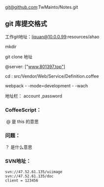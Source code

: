 git@github.com:TwMainto/Notes.git

## git 库提交格式



工作git地址：liquan@10.0.0.99:resources/ahao

mkdir

git clone 地址

@server: ["www.801397.top"]

cd : src/Vendor/Web/Service/Definition.coffee

webpack  - -mode=development - -wach

地址栏： account ,password

### CoffeeScript：

​	@ 是 this 的意思

### 问题：

？ 是什么意思

### SVN地址：

```
svn://47.52.61.135/uiimage
svn://47.52.61.135/doc
client = 123456
```

